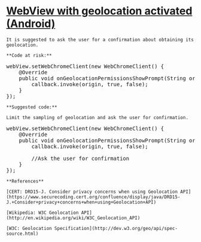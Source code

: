 # [WebView with geolocation activated (Android)](http://find-sec-bugs.github.io/bugs.htm#ANDROID_GEOLOCATION)

    It is suggested to ask the user for a confirmation about obtaining its geolocation.

    **Code at risk:**  

<pre>
webView.setWebChromeClient(new WebChromeClient() {
    @Override
    public void onGeolocationPermissionsShowPrompt(String origin, GeolocationPermissions.Callback callback) {
        callback.invoke(origin, true, false);
    }
});
</pre>

    **Suggested code:**  

    Limit the sampling of geolocation and ask the user for confirmation.

<pre>
webView.setWebChromeClient(new WebChromeClient() {
    @Override
    public void onGeolocationPermissionsShowPrompt(String origin, GeolocationPermissions.Callback callback) {
        callback.invoke(origin, true, false);

        //Ask the user for confirmation
    }
});
</pre>

    **References**  

    [CERT: DRD15-J. Consider privacy concerns when using Geolocation API](https://www.securecoding.cert.org/confluence/display/java/DRD15-J.+Consider+privacy+concerns+when+using+Geolocation+API)  

    [Wikipedia: W3C Geolocation API](http://en.wikipedia.org/wiki/W3C_Geolocation_API)  

    [W3C: Geolocation Specification](http://dev.w3.org/geo/api/spec-source.html)